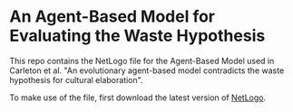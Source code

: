 # An Agent-Based Model for Evaluating the Waste Hypothesis
This repo contains the NetLogo file for the Agent-Based Model used in Carleton et al. "An evolutionary agent-based model contradicts the waste hypothesis for cultural elaboration".

To make use of the file, first download the latest version of [NetLogo](https://ccl.northwestern.edu/netlogo/download.shtml).

